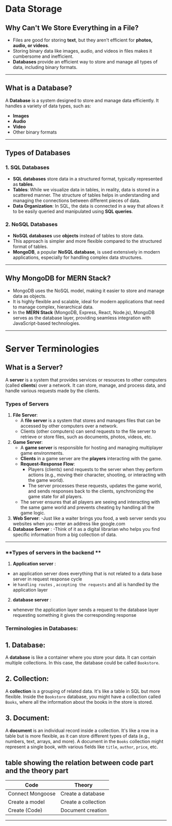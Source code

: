 # Data Storage

## Why Can't We Store Everything in a File?

- Files are good for storing **text**, but they aren't efficient for **photos, audio, or videos**.
- Storing binary data like images, audio, and videos in files makes it cumbersome and inefficient.
- **Databases** provide an efficient way to store and manage all types of data, including binary formats.

---

## **What is a Database?**

A **Database** is a system designed to store and manage data efficiently. It handles a variety of data types, such as:

- **Images**
- **Audio**
- **Video**
- Other binary formats

---

## **Types of Databases**

### **1. SQL Databases**

- **SQL databases** store data in a structured format, typically represented as **tables**.
- **Tables**: While we visualize data in tables, in reality, data is stored in a scattered manner. The structure of tables helps in understanding and managing the connections between different pieces of data.
- **Data Organization**: In SQL, the data is connected in a way that allows it to be easily queried and manipulated using **SQL queries**.

### **2. NoSQL Databases**

- **NoSQL databases** use **objects** instead of tables to store data.
- This approach is simpler and more flexible compared to the structured format of tables.
- **MongoDB**, a popular **NoSQL database**, is used extensively in modern applications, especially for handling complex data structures.

---

## **Why MongoDB for MERN Stack?**

- MongoDB uses the NoSQL model, making it easier to store and manage data as objects.
- It is highly flexible and scalable, ideal for modern applications that need to manage complex, hierarchical data.
- In the **MERN Stack** (MongoDB, Express, React, Node.js), MongoDB serves as the database layer, providing seamless integration with JavaScript-based technologies.

---

# **Server Terminologies**

## **What is a Server?**

A **server** is a system that provides services or resources to other computers (called **clients**) over a network. It can store, manage, and process data, and handle various requests made by the clients.

### **Types of Servers**

1. **File Server**:
   - A **file server** is a system that stores and manages files that can be accessed by other computers over a network.
   - Clients (other computers) can send requests to the file server to retrieve or store files, such as documents, photos, videos, etc.
2. **Game Server**:
   - A **game server** is responsible for hosting and managing multiplayer game environments.
   - **Clients** in a game server are the **players** interacting with the game.
   - **Request-Response Flow**:
     - Players (clients) send requests to the server when they perform actions (e.g., moving their character, shooting, or interacting with the game world).
     - The server processes these requests, updates the game world, and sends responses back to the clients, synchronizing the game state for all players.
   - The server ensures that all players are seeing and interacting with the same game world and prevents cheating by handling all the game logic.
3. **Web Server**:
   -Just like a waiter brings you food, a web server sends you websites when you enter an address like google.com
4. **Database Server** :
   -Think of it as a digital librarian who helps you find specific information from a big collection of data.

---

### **Types of servers in the backend **

1.  **Application server** :

- an application server does everything that is not related to a data base server in request response cycle
- ie `handling routes` , `accepting the requests` and all is handled by the application layer

2.  **database server** :

- whenever the application layer sends a request to the database layer requesting something it gives the corresponding response

### **Terminologies in Databases:**

## 1. **Database**:

A **database** is like a container where you store your data. It can contain multiple collections.
In this case, the database could be called `Bookstore`.

## 2. **Collection**:

A **collection** is a grouping of related data. It's like a table in SQL but more flexible.
Inside the `Bookstore` database, you might have a collection called `Books`, where all the information about the books in the store is stored.

## 3. **Document**:

A **document** is an individual record inside a collection. It's like a row in a table but is more flexible, as it can store different types of data (e.g., numbers, text, arrays, and more).
A document in the `Books` collection might represent a single book, with various fields like `title`, `author`, `price`, etc.

 ## table showing the relation between code part and  the theory part
| Code            | Theory              |
|-----------------|---------------------|
| Connect Mongoose| Create a database   |
| Create a model  | Create a collection |
| Create (Code)   | Document creation   |


---

